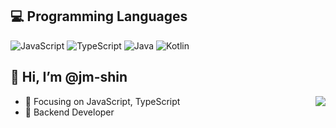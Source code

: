 
## 💻  Programming Languages

![JavaScript](https://img.shields.io/badge/javascript-%23323330.svg?style=for-the-badge&logo=javascript&logoColor=%23F7DF1E)
![TypeScript](https://img.shields.io/badge/typescript-%23007ACC.svg?style=for-the-badge&logo=typescript&logoColor=white)
![Java](https://img.shields.io/badge/java-%23ED8B00.svg?style=for-the-badge&logo=java&logoColor=white)
![Kotlin](https://img.shields.io/badge/kotlin-%230095D5.svg?&style=for-the-badge&logo=kotlin&logoColor=white)

## 👋 Hi, I’m @jm-shin

<img align="right" src="https://github-readme-stats.vercel.app/api?username=jm-shin&count_private=true&show_icons=true&icon_color=CE1D2D&text_color=718096&bg_color=00000000&hide_title=true&hide_border=true" />    

- :orange_book: Focusing on JavaScript, TypeScript
- :hammer: Backend Developer
